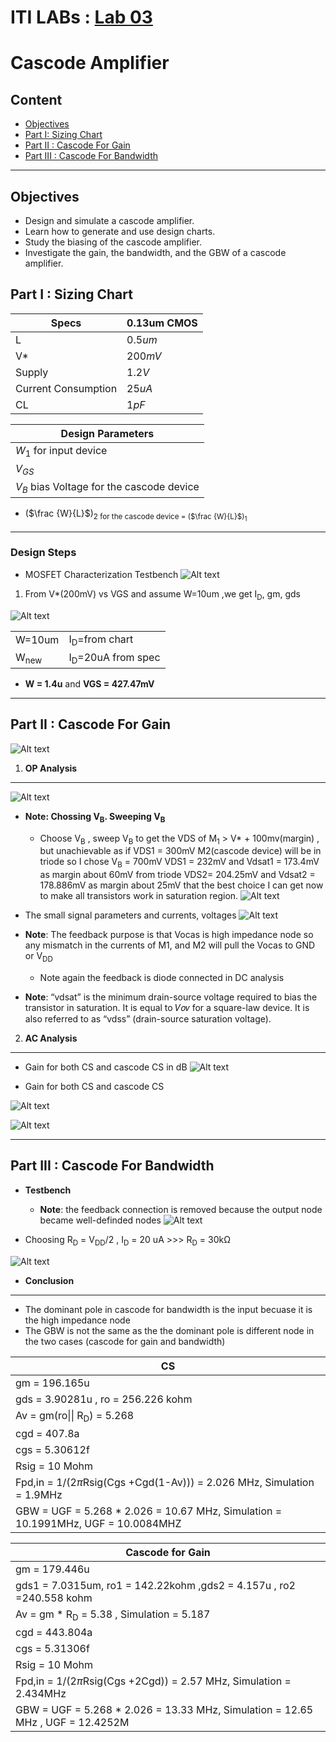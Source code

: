 # ITI LABs : [Lab 03](https://drive.google.com/file/d/1gZrEwM5FXIxPB741rsTVFyRjbWa4eTry/view?usp=drive_link)
# Cascode Amplifier

## Content 

* [Objectives]()
* [Part I: Sizing Chart]()
* [Part II : Cascode For Gain ](#part-ii--cascode-for-gain)
* [Part III : Cascode For Bandwidth](#part-iii--cascode-for-bandwidth)

------------------

## Objectives 

* Design and simulate a cascode amplifier.
* Learn how to generate and use design charts.
* Study the biasing of the cascode amplifier.
* Investigate the gain, the bandwidth, and the GBW of a cascode amplifier.

## Part I : Sizing Chart

|Specs|0.13um CMOS|
|-----|-----------|
|L|$0.5um$|
|V*|$200mV$|
|Supply|$1.2V$|
|Current Consumption|$25uA$|
|CL|$1pF$|

|Design Parameters|
|-----------------|
|$W_1$ for input device|
|$V_{GS}$|
|$V_B$ bias Voltage for the  cascode device|

* ($\frac {W}{L}$)<sub>2  for the cascode device = 
($\frac {W}{L}$)<sub>1

----------------------
### **Design Steps**

* MOSFET Characterization Testbench 
![Alt text](image-1.png)


1. From V*(200mV) vs VGS and assume W=10um ,we get I<sub>D</sub>, gm, gds  

![Alt text](image-2.png)
    
|||
|---|---|
|W=10um|I<sub>D</sub>=from chart|
|W<sub>new|I<sub>D</sub>=20uA from spec|

  * **W = 1.4u** and **VGS = 427.47mV**



--------------------------------------
## **Part II : Cascode For Gain**

![Alt text](image.png)


1. **OP Analysis**  
----------------------

![Alt text](image-3.png)

* **Note: Chossing V<sub>B</sub>. Sweeping V<sub>B</sub>**
  * Choose V<sub>B</sub> , sweep V<sub>B</sub> to get the VDS of M<sub>1</sub> > V* + 100mv(margin) , but unachievable as if VDS1 = 300mV M2(cascode device) will be in triode so I chose V<sub>B</sub> = 700mV VDS1 = 232mV and Vdsat1 = 173.4mV as margin about 60mV from triode VDS2= 204.25mV and Vdsat2 = 178.886mV as margin about 25mV  that the best choice I can get now to make all transistors work in saturation region. 
![Alt text](image-4.png)

* The small signal parameters and currents, voltages
![Alt text](image-5.png)

* **Note**: The feedback purpose is that Vocas is high impedance node so any mismatch in the currents of  M1, and M2 will pull the Vocas to GND or V<sub>DD</sub> 
  * Note again the feedback is diode connected in DC analysis

* **Note**: “vdsat” is the minimum drain-source voltage required to bias the transistor in saturation. It is equal to 𝑉𝑜𝑣 for a square-law device. It is also referred to as “vdss” (drain-source saturation voltage).

2. **AC Analysis**
----------------------

* Gain for both CS and cascode CS in dB
![Alt text](image-6.png)

* Gain for both CS and cascode CS 

![![Alt text](image-8.png)](image-7.png)

![Alt text](image-9.png)


--------------------------------------------
## **Part III : Cascode For Bandwidth**

* **Testbench**
  * **Note**: the feedback connection is removed because the output node became well-definded nodes 
![Alt text](image-10.png)

* Choosing R<sub>D</sub>  = V<sub>DD</sub>/2 , I<sub>D</sub> = 20 uA >>> R<sub>D</sub> = 30kΩ

![Alt text](image-11.png)

* **Conclusion**
----------------------
  * The dominant pole in cascode for bandwidth is the input becuase it is the high impedance node 
  * The GBW is not the same as the the dominant pole is different node in the two cases (cascode for gain and bandwidth) 

|CS|
|--|
|gm = 196.165u|
|gds = 3.90281u , ro = 256.226 kohm|
|Av = gm(ro\|\| R<sub>D</sub>) = 5.268 |
|cgd = 407.8a |
|cgs = 5.30612f |
|Rsig = 10 Mohm |
|Fpd,in = 1/(2*π*Rsig(Cgs +Cgd(1-Av))) = 2.026 MHz, Simulation = 1.9MHz|
|GBW = UGF = 5.268 * 2.026 = 10.67 MHz, Simulation = 10.1991MHz, UGF = 10.0084MHZ|


|Cascode for Gain|
|--|
|gm = 179.446u |
|gds1 = 7.0315um, ro1 = 142.22kohm  ,gds2 = 4.157u , ro2 =240.558 kohm|
|Av = gm * R<sub>D</sub> = 5.38 , Simulation = 5.187 |
|cgd = 443.804a |
|cgs = 5.31306f |
|Rsig = 10 Mohm |
|Fpd,in = 1/(2*π*Rsig(Cgs +2Cgd)) = 2.57 MHz, Simulation = 2.434MHz|
|GBW = UGF = 5.268 * 2.026 = 13.33 MHz, Simulation = 12.65 MHz , UGF = 12.4252M|









